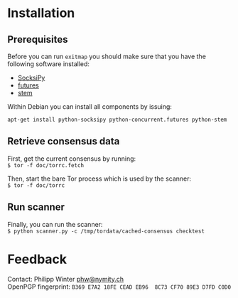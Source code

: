 Installation
============

Prerequisites
-------------

Before you can run `exitmap` you should make sure that you have the
following software installed:

* [SocksiPy][]
* [futures][]
* [stem][]

Within Debian you can install all components by issuing:

    apt-get install python-socksipy python-concurrent.futures python-stem

Retrieve consensus data
-----------------------

First, get the current consensus by running:  
`$ tor -f doc/torrc.fetch`

Then, start the bare Tor process which is used by the scanner:  
`$ tor -f doc/torrc`

Run scanner
-----------

Finally, you can run the scanner:  
`$ python scanner.py -c /tmp/tordata/cached-consensus checktest`

[SocksiPy]: https://pypi.python.org/pypi/SocksiPy

[futures]: https://pypi.python.org/pypi/futures/2.1.5

[stem]: https://stem.torproject.org/




Feedback
========

Contact: Philipp Winter <phw@nymity.ch>  
OpenPGP fingerprint: `B369 E7A2 18FE CEAD EB96  8C73 CF70 89E3 D7FD C0D0`
